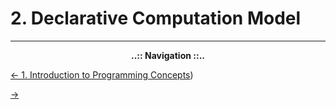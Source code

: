 # 2. Declarative Computation Model


---

**<div align="center">..:: Navigation ::..</div>**

 [<- 1. Introduction to Programming Concepts](1-Introduction-to-Programming-Concepts.md))
 
 [-> ]()